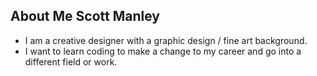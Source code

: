 ## About Me Scott Manley 

* I am a creative designer with a graphic design / fine art background. 
* I want to learn coding to make a change to my career and go into a different field or work.
